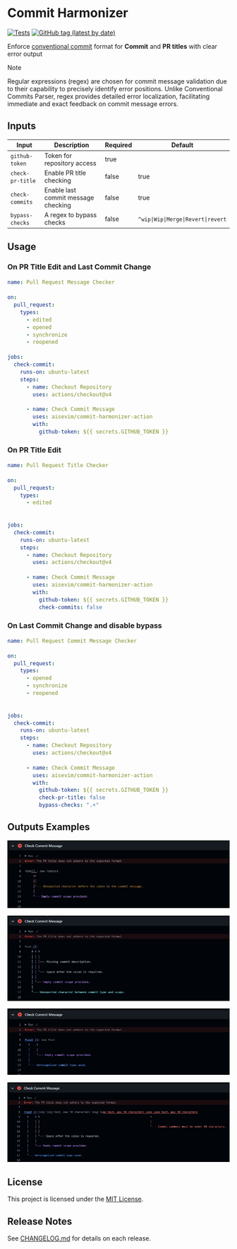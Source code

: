 # Commit Harmonizer
[![Tests](https://github.com/aisevim/commit-harmonizer-action/workflows/Tests/badge.svg)](https://github.com/aisevim/commit-harmonizer-action)
[![GitHub tag (latest by date)](https://img.shields.io/github/v/tag/aisevim/commit-harmonizer-action)](https://github.com/aisevim/commit-harmonizer-action/tags)

Enforce [conventional commit](https://www.conventionalcommits.org/en/v1.0.0/) format for **Commit** and **PR titles** with clear error output

> [!NOTE]
> Regular expressions (regex) are chosen for commit message validation due to their capability to precisely identify error positions. Unlike Conventional Commits Parser, regex provides detailed error localization, facilitating immediate and exact feedback on commit message errors. 

## Inputs

| Input            | Description                         | Required | Default                            |
| ---------------- | ----------------------------------- | -------- | ---------------------------------- |
| `github-token`   | Token for repository access         | true     |                                    |
| `check-pr-title` | Enable PR title checking            | false    | true                               |
| `check-commits`  | Enable last commit message checking | false    | true                               |
| `bypass-checks`  | A regex to bypass checks            | false    | `^wip\|Wip\|Merge\|Revert\|revert` |

## Usage

### On PR Title Edit and Last Commit Change

```yaml
name: Pull Request Message Checker

on:
  pull_request:
    types:
      - edited
      - opened
      - synchronize
      - reopened

jobs:
  check-commit:
    runs-on: ubuntu-latest
    steps:
      - name: Checkout Repository
        uses: actions/checkout@v4

      - name: Check Commit Message
        uses: aisevim/commit-harmonizer-action
        with:
          github-token: ${{ secrets.GITHUB_TOKEN }}
```

### On PR Title Edit

```yaml
name: Pull Request Title Checker

on:
  pull_request:
    types:
      - edited


jobs:
  check-commit:
    runs-on: ubuntu-latest
    steps:
      - name: Checkout Repository
        uses: actions/checkout@v4

      - name: Check Commit Message
        uses: aisevim/commit-harmonizer-action
        with:
          github-token: ${{ secrets.GITHUB_TOKEN }}
          check-commits: false
```

### On Last Commit Change and disable bypass

```yaml
name: Pull Request Commit Message Checker

on:
  pull_request:
    types:
      - opened
      - synchronize
      - reopened


jobs:
  check-commit:
    runs-on: ubuntu-latest
    steps:
      - name: Checkout Repository
        uses: actions/checkout@v4

      - name: Check Commit Message
        uses: aisevim/commit-harmonizer-action
        with:
          github-token: ${{ secrets.GITHUB_TOKEN }}
          check-pr-title: false
          bypass-checks: ".+"
```

## Outputs Examples

![Log example-1](resources/output1.jpg) 

![Log example-2](resources/output2.jpg) 

![Log example-3](resources/output3.jpg) 

![Log example-4](resources/output4.jpg) 

## License

This project is licensed under the [MIT License](LICENSE).


## Release Notes

See [CHANGELOG.md](CHANGELOG.md) for details on each release.